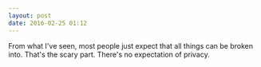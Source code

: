 ```yaml
---
layout: post
date: 2016-02-25 01:12
---
```

From what I've seen, most people just expect that all things can be broken into. That's the scary part. There's no expectation of privacy.
